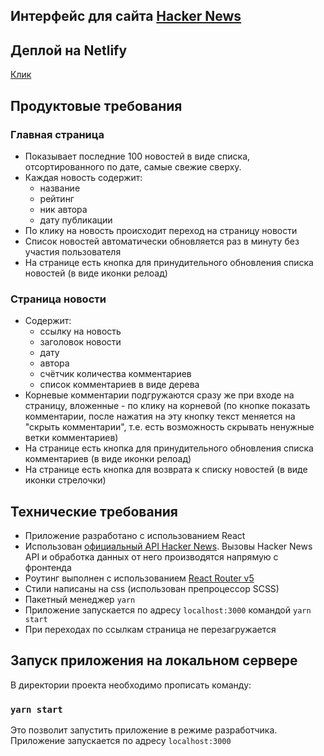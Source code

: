 ## Интерфейс для сайта [Hacker News](https://news.ycombinator.com/news)

## Деплой на Netlify

[Клик](https://6491cf317bbe5e07276eb8ac--dapper-macaron-96d1b1.netlify.app/news/36405678)

## Продуктовые требования
### Главная страница
- Показывает последние 100 новостей в виде списка, отсортированного по дате, самые свежие сверху.
- Каждая новость содержит:
	- название
	- рейтинг
	- ник автора
 	- дату публикации
 - По клику на новость происходит переход на страницу новости
- Список новостей автоматически обновляется раз в минуту без участия пользователя
- На странице есть кнопка для принудительного обновления списка новостей (в виде иконки релоад)

### Страница новости
- Содержит:	
  - ссылку на новость
  - заголовок новости
  - дату
  - автора
  - счётчик количества комментариев
  - список комментариев в виде дерева
- Корневые комментарии подгружаются сразу же при входе на страницу, вложенные - по клику на корневой (по кнопке показать комментарии, после нажатия на эту кнопку текст меняется на "скрыть комментарии", т.е. есть возможность скрывать ненужные ветки комментариев)
- На странице есть кнопка для принудительного обновления списка комментариев (в виде иконки релоад)
- На странице есть кнопка для возврата к списку новостей (в виде иконки стрелочки)

## Технические требования

- Приложение разработано с использованием React
- Использован [официальный API Hacker News](https://github.com/HackerNews/API). Вызовы Hacker News API и обработка данных от него производятся напрямую с фронтенда 
- Роутинг выполнен с использованием [React Router v5](https://github.com/ReactTraining/react-router/releases/tag/v5.0.0)
- Стили написаны на css (использован препроцессор SCSS)
- Пакетный менеджер `yarn`
- Приложение запускается по адресу `localhost:3000` командой `yarn start`
- При переходах по ссылкам страница не перезагружается

## Запуск приложения на локальном сервере

В директории проекта необходимо прописать команду: 

### `yarn start`

Это позволит запустить приложение в режиме разработчика. Приложение запускается по адресу `localhost:3000` 


